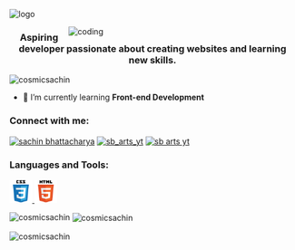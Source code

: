 ![logo]([https://github.com/CosmicSachin/CosmicSachin/blob/main/Untitled201_20230810143815.png?raw=true](https://github.com/CosmicSachin/CosmicSachin/blob/main/newl.png))

<img align="right" alt="coding" width="400" src="https://cdn.dribbble.com/users/1162077/screenshots/3848914/programmer.gif">
<h3 align="center">Aspiring developer passionate about creating websites and learning new skills.</h3>


<p align="left"> <img src="https://komarev.com/ghpvc/?username=cosmicsachin&label=Profile%20views&color=0e75b6&style=flat" alt="cosmicsachin" /> </p>

- 🌱 I’m currently learning **Front-end Development**

<h3 align="left">Connect with me:</h3>


<p align="left">
<a href="https://fb.com/sachin bhattacharya" target="blank"><img align="center" src="https://raw.githubusercontent.com/rahuldkjain/github-profile-readme-generator/master/src/images/icons/Social/facebook.svg" alt="sachin bhattacharya" height="30" width="40" /></a>
<a href="https://instagram.com/sb_arts_yt" target="blank"><img align="center" src="https://raw.githubusercontent.com/rahuldkjain/github-profile-readme-generator/master/src/images/icons/Social/instagram.svg" alt="sb_arts_yt" height="30" width="40" /></a>
<a href="https://www.youtube.com/c/sb arts yt" target="blank"><img align="center" src="https://raw.githubusercontent.com/rahuldkjain/github-profile-readme-generator/master/src/images/icons/Social/youtube.svg" alt="sb arts yt" height="30" width="40" /></a>
</p>

<h3 align="left">Languages and Tools:</h3>
<p align="left"> <a href="https://www.w3schools.com/css/" target="_blank" rel="noreferrer"> <img src="https://raw.githubusercontent.com/devicons/devicon/master/icons/css3/css3-original-wordmark.svg" alt="css3" width="40" height="40"/> </a> <a href="https://www.w3.org/html/" target="_blank" rel="noreferrer"> <img src="https://raw.githubusercontent.com/devicons/devicon/master/icons/html5/html5-original-wordmark.svg" alt="html5" width="40" height="40"/> </a> </p>

<p><img align="left" src="https://github-readme-stats.vercel.app/api/top-langs?username=cosmicsachin&show_icons=true&locale=en&layout=compact" alt="cosmicsachin" /></p>

<p>&nbsp;<img align="center" src="https://github-readme-stats.vercel.app/api?username=cosmicsachin&show_icons=true&locale=en" alt="cosmicsachin" /></p>

<p><img align="center" src="https://github-readme-streak-stats.herokuapp.com/?user=cosmicsachin&" alt="cosmicsachin" /></p>
